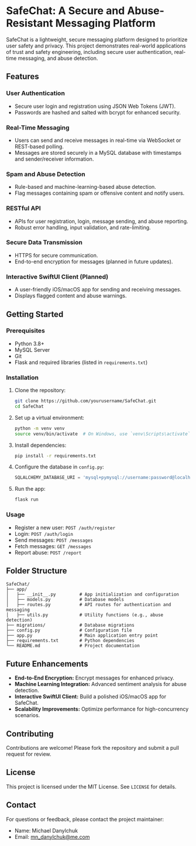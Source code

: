 # SafeChat: A Secure and Abuse-Resistant Messaging Platform

SafeChat is a lightweight, secure messaging platform designed to prioritize user safety and privacy. This project demonstrates real-world applications of trust and safety engineering, including secure user authentication, real-time messaging, and abuse detection. 

## Features

### User Authentication
- Secure user login and registration using JSON Web Tokens (JWT).
- Passwords are hashed and salted with bcrypt for enhanced security.

### Real-Time Messaging
- Users can send and receive messages in real-time via WebSocket or REST-based polling.
- Messages are stored securely in a MySQL database with timestamps and sender/receiver information.

### Spam and Abuse Detection
- Rule-based and machine-learning-based abuse detection.
- Flag messages containing spam or offensive content and notify users.

### RESTful API
- APIs for user registration, login, message sending, and abuse reporting.
- Robust error handling, input validation, and rate-limiting.

### Secure Data Transmission
- HTTPS for secure communication.
- End-to-end encryption for messages (planned in future updates).

### Interactive SwiftUI Client (Planned)
- A user-friendly iOS/macOS app for sending and receiving messages.
- Displays flagged content and abuse warnings.

## Getting Started

### Prerequisites
- Python 3.8+
- MySQL Server
- Git
- Flask and required libraries (listed in `requirements.txt`)

### Installation
1. Clone the repository:
   ```bash
   git clone https://github.com/yourusername/SafeChat.git
   cd SafeChat
   ```

2. Set up a virtual environment:
   ```bash
   python -m venv venv
   source venv/bin/activate  # On Windows, use `venv\Scripts\activate`
   ```

3. Install dependencies:
   ```bash
   pip install -r requirements.txt
   ```

4. Configure the database in `config.py`:
   ```python
   SQLALCHEMY_DATABASE_URI = 'mysql+pymysql://username:password@localhost/safechat'
   ```

5. Run the app:
   ```bash
   flask run
   ```

### Usage
- Register a new user: `POST /auth/register`
- Login: `POST /auth/login`
- Send messages: `POST /messages`
- Fetch messages: `GET /messages`
- Report abuse: `POST /report`

## Folder Structure
```
SafeChat/
├── app/
│   ├── __init__.py         # App initialization and configuration
│   ├── models.py           # Database models
│   ├── routes.py           # API routes for authentication and messaging
│   ├── utils.py            # Utility functions (e.g., abuse detection)
├── migrations/             # Database migrations
├── config.py               # Configuration file
├── app.py                  # Main application entry point
├── requirements.txt        # Python dependencies
└── README.md               # Project documentation
```

## Future Enhancements
- **End-to-End Encryption:** Encrypt messages for enhanced privacy.
- **Machine Learning Integration:** Advanced sentiment analysis for abuse detection.
- **Interactive SwiftUI Client:** Build a polished iOS/macOS app for SafeChat.
- **Scalability Improvements:** Optimize performance for high-concurrency scenarios.

## Contributing
Contributions are welcome! Please fork the repository and submit a pull request for review.

## License
This project is licensed under the MIT License. See `LICENSE` for details.

## Contact
For questions or feedback, please contact the project maintainer:
- Name: Michael Danylchuk
- Email: mn_danylchuk@me.com
